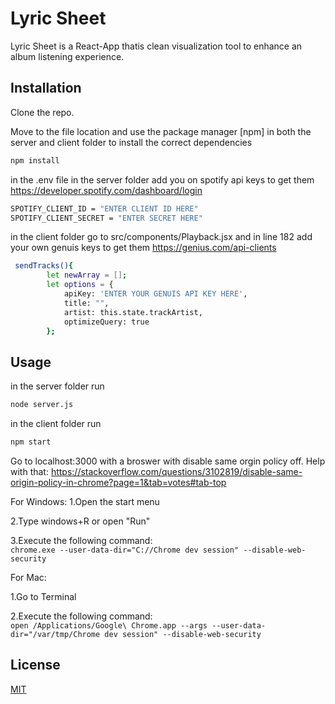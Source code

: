 # Lyric Sheet

Lyric Sheet is a React-App thatis clean visualization tool to enhance an album listening experience.

## Installation
Clone the repo.

Move to the file location and use the package manager [npm] in both the server and client folder to install the correct dependencies
```bash
npm install
```

in the .env file in the server folder add you on spotify api keys
to get them
https://developer.spotify.com/dashboard/login

```bash
SPOTIFY_CLIENT_ID = "ENTER CLIENT ID HERE"
SPOTIFY_CLIENT_SECRET = "ENTER SECRET HERE"
```

in the client folder go to src/components/Playback.jsx and in line 182 add your own genuis keys
to get them
https://genius.com/api-clients

```bash
 sendTracks(){
        let newArray = [];
        let options = {
            apiKey: 'ENTER YOUR GENUIS API KEY HERE',
            title: "",
            artist: this.state.trackArtist,
            optimizeQuery: true
        };  
```


## Usage
in the server folder run

```bash
node server.js
```
in the client folder run

```bash
npm start
```
Go to localhost:3000 with a broswer with disable same orgin policy off.
Help with that:
https://stackoverflow.com/questions/3102819/disable-same-origin-policy-in-chrome?page=1&tab=votes#tab-top

For Windows:
1.Open the start menu

2.Type windows+R or open "Run"

3.Execute the following command:  
    ```
     chrome.exe --user-data-dir="C://Chrome dev session" --disable-web-security
    ```
    
For Mac:

 1.Go to Terminal
 
 2.Execute the following command:  
    ```
     open /Applications/Google\ Chrome.app --args --user-data-dir="/var/tmp/Chrome dev session" --disable-web-security
    ```


## License
[MIT](https://choosealicense.com/licenses/mit/)

